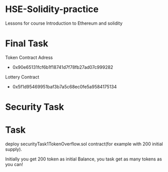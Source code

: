 # HSE-Solidity-practice
Lessons for course Introduction to Ethereum and solidity

# Final Task 

Token Contract Adress 
 - 0x90e65131fcf6b1f18741d7f78fb27ad07c999282


Lottery Contract
- 0x5f1d95469951baf3b7a5c68ec0fe5a9584175134

# Security Task

# Task 
deploy securityTask1TokenOverflow.sol contract(for example with 200 initial supply).


Initially you get 200 token as initial Balance, you task get as many tokens as you can! 






